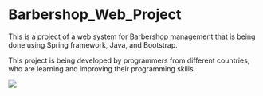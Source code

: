# Barbershop_Web_Project

This is a project of a web system for Barbershop management 
that is being done using Spring framework, Java, and Bootstrap.

This project is being developed by programmers from different countries, 
who are learning and improving their programming skills.

![](https://github.com/JoseAdemar/Beauty-Software-Project/blob/0bedad1088ab87c9097c2b13f45620259ca6d6cf/Gift%20letter%20man.gif)
